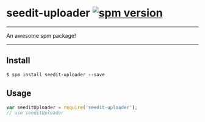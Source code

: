 # seedit-uploader [![spm version](http://spmjs.io/badge/seedit-uploader)](http://spmjs.io/package/seedit-uploader)

---

An awesome spm package!

---

## Install

```
$ spm install seedit-uploader --save
```

## Usage

```js
var seeditUploader = require('seedit-uploader');
// use seeditUploader
```
